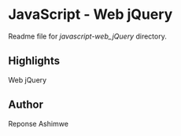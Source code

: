 # JavaScript - Web jQuery

Readme file for _javascript-web_jQuery_ directory.

## Highlights

Web jQuery

## Author

Reponse Ashimwe
